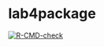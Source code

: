# lab4package
<!-- badges: start -->
[![R-CMD-check](https://github.com/deaeB/lab4package/actions/workflows/R-CMD-check.yaml/badge.svg)](https://github.com/deaeB/lab4package/actions/workflows/R-CMD-check.yaml)
<!-- badges: end -->
